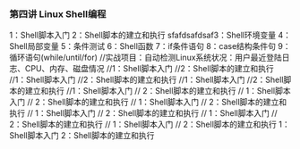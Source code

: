### 第四讲 Linux Shell编程
1：Shell脚本入门
2：Shell脚本的建立和执行
sfafdsafdsaf3：Shell环境变量
4：Shell局部变量
5：条件测试
6：Shell函数
7：if条件语句
8：case结构条件句
9：循环语句(while/until/for)
//实战项目：自动检测Linux系统状况：用户最近登陆日志、CPU、内存、磁盘情况
//1：Shell脚本入门
//2：Shell脚本的建立和执行
//1：Shell脚本入门
//2：Shell脚本的建立和执行
//1：Shell脚本入门
//2：Shell脚本的建立和执行
//1：Shell脚本入门
// 2：Shell脚本的建立和执行
// 1：Shell脚本入门
// 2：Shell脚本的建立和执行
// 1：Shell脚本入门
// 2：Shell脚本的建立和执行
// 1：Shell脚本入门
// 2：Shell脚本的建立和执行
// 1：Shell脚本入门
// 2：Shell脚本的建立和执行
// 1：Shell脚本入门
// 2：Shell脚本的建立和执行
1：Shell脚本入门
2：Shell脚本的建立和执行
